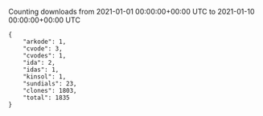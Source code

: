 
Counting downloads from 2021-01-01 00:00:00+00:00 UTC to 2021-01-10 00:00:00+00:00 UTC

```
{
    "arkode": 1,
    "cvode": 3,
    "cvodes": 1,
    "ida": 2,
    "idas": 1,
    "kinsol": 1,
    "sundials": 23,
    "clones": 1803,
    "total": 1835
}
```
